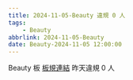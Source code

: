 ```yaml
---
title: 2024-11-05-Beauty 違規 0 人
tags:
    - Beauty
abbrlink: 2024-11-05-Beauty
date: Beauty-2024-11-05 12:00:00
---
```

Beauty 板 [板規連結](https://www.ptt.cc/bbs/Beauty/M.1630069980.A.84B.html)
昨天違規 0 人
